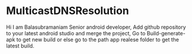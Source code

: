 # MulticastDNSResolution
Hi I am Balasubramaniam 
Senior android developer, 
Add github repository to your latest android studio and merge the project,
Go to Build-generate-apk to get new build or else go to the path app realese folder to get the latest build.
